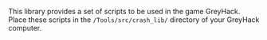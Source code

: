 This library provides a set of scripts to be used in the game GreyHack.
Place these scripts in the `/Tools/src/crash_lib/` directory of your GreyHack computer.